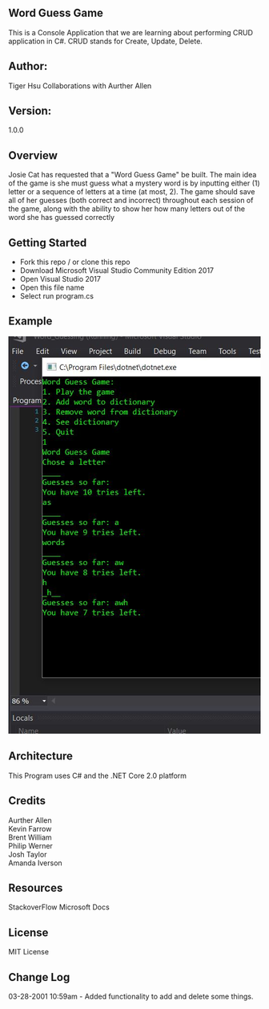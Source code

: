 ## Word Guess Game
This is a Console Application that we are learning about performing CRUD application in C#.
CRUD stands for Create, Update, Delete.

## Author:
Tiger Hsu
Collaborations with Aurther Allen

## Version:
1.0.0 

## Overview
Josie Cat has requested that a "Word Guess Game" be built. The main idea of the game is she must guess what a mystery word is by inputting either (1) letter or a sequence of letters at a time (at most, 2). The game should save all of her guesses (both correct and incorrect) throughout each session of the game, along with the ability to show her how many letters out of the word she has guessed correctly

## Getting Started
- Fork this repo / or clone this repo
- Download Microsoft Visual Studio Community Edition 2017
- Open Visual Studio 2017
- Open this file name 
- Select run program.cs

## Example

![alt text](/Word_Guessing/WordGuess.JPG)

<!-- Show them what looks like and how how to use the application.  -->

## Architecture
This  Program uses C# and the .NET Core 2.0 platform

## Credits
Aurther Allen <br>
Kevin Farrow  <br>
Brent William  <br>
Philip Werner  <br>
Josh Taylor  <br>
Amanda Iverson  <br>

## Resources
StackoverFlow
Microsoft Docs

## License
MIT License

## Change Log

03-28-2001 10:59am - Added functionality to add and delete some things.
